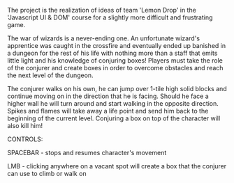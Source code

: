 The project is the realization of ideas of team 'Lemon Drop' in the 'Javascript UI & DOM' course for a slightly more difficult and frustrating game.

The war of wizards is a never-ending one. An unfortunate wizard's apprentice was caught in the crossfire and eventually ended up banished in a dungeon for the rest of his life with nothing more than a staff that emits little light and his knowledge of conjuring boxes!
Players must take the role of the conjurer and create boxes in order to overcome obstacles and reach the next level of the dungeon.

The conjurer walks on his own, he can jump over 1-tile high solid blocks and continue moving on in the direction that he is facing. Should he face a higher wall he will turn around and start walking in the opposite direction. Spikes and flames will take away a life point and send him back to the beginning of the current level. Conjuring a box on top of the character will also kill him!

CONTROLS:

SPACEBAR - stops and resumes character's movement

LMB - clicking anywhere on a vacant spot will create a box that the conjurer can use to climb or walk on
